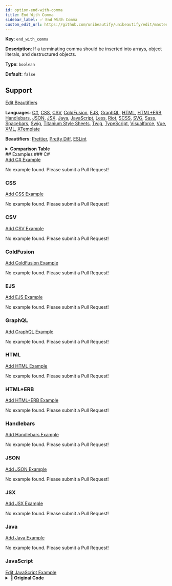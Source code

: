 ```yaml
---
id: option-end-with-comma
title: End With Comma
sidebar_label: ✅ End With Comma
custom_edit_url: https://github.com/unibeautify/unibeautify/edit/master/src/options.ts
---
```

**Key**: `end_with_comma`

**Description**: If a terminating comma should be inserted into arrays, object literals, and destructured objects.

**Type**: `boolean`

**Default**: `false`

## Support
<div><a class="edit-page-link button" href="https://github.com/unibeautify/website/edit/master/docs/../scripts/generate-docs/beautifiers.ts" target="_blank">Edit Beautifiers</a></div>

**Languages**: [C#](/docs/language-csharp.html), [CSS](/docs/language-css.html), [CSV](/docs/language-csv.html), [ColdFusion](/docs/language-coldfusion.html), [EJS](/docs/language-ejs.html), [GraphQL](/docs/language-graphql.html), [HTML](/docs/language-html.html), [HTML+ERB](/docs/language-html-erb.html), [Handlebars](/docs/language-handlebars.html), [JSON](/docs/language-json.html), [JSX](/docs/language-jsx.html), [Java](/docs/language-java.html), [JavaScript](/docs/language-javascript.html), [Less](/docs/language-less.html), [Riot](/docs/language-riot.html), [SCSS](/docs/language-scss.html), [SVG](/docs/language-svg.html), [Sass](/docs/language-sass.html), [Spacebars](/docs/language-spacebars.html), [Swig](/docs/language-swig.html), [Titanium Style Sheets](/docs/language-titanium-style-sheets.html), [Twig](/docs/language-twig.html), [TypeScript](/docs/language-typescript.html), [Visualforce](/docs/language-visualforce.html), [Vue](/docs/language-vue.html), [XML](/docs/language-xml.html), [XTemplate](/docs/language-xtemplate.html)

**Beautifiers**: [Prettier](/docs/beautifier-prettier.html), [Pretty Diff](/docs/beautifier-pretty-diff.html), [ESLint](/docs/beautifier-eslint.html)

<details><summary><strong>Comparison Table</strong></summary>
| Language | [Prettier](/docs/beautifier-prettier.html) | [Pretty Diff](/docs/beautifier-pretty-diff.html) | [ESLint](/docs/beautifier-eslint.html) |
| --- | --- | --- | --- |
| [C#](/docs/language-csharp.html) | &#10060; | &#9989; | &#10060; |
| [CSS](/docs/language-css.html) | &#9989; | &#9989; | &#10060; |
| [CSV](/docs/language-csv.html) | &#10060; | &#9989; | &#10060; |
| [ColdFusion](/docs/language-coldfusion.html) | &#10060; | &#9989; | &#10060; |
| [EJS](/docs/language-ejs.html) | &#10060; | &#9989; | &#10060; |
| [GraphQL](/docs/language-graphql.html) | &#9989; | &#10060; | &#10060; |
| [HTML](/docs/language-html.html) | &#10060; | &#9989; | &#10060; |
| [HTML+ERB](/docs/language-html-erb.html) | &#10060; | &#9989; | &#10060; |
| [Handlebars](/docs/language-handlebars.html) | &#10060; | &#9989; | &#10060; |
| [JSON](/docs/language-json.html) | &#9989; | &#9989; | &#10060; |
| [JSX](/docs/language-jsx.html) | &#9989; | &#9989; | &#9989; |
| [Java](/docs/language-java.html) | &#10060; | &#9989; | &#10060; |
| [JavaScript](/docs/language-javascript.html) | &#9989; | &#9989; | &#9989; |
| [Less](/docs/language-less.html) | &#9989; | &#9989; | &#10060; |
| [Riot](/docs/language-riot.html) | &#10060; | &#9989; | &#10060; |
| [SCSS](/docs/language-scss.html) | &#9989; | &#9989; | &#10060; |
| [SVG](/docs/language-svg.html) | &#10060; | &#9989; | &#10060; |
| [Sass](/docs/language-sass.html) | &#10060; | &#9989; | &#10060; |
| [Spacebars](/docs/language-spacebars.html) | &#10060; | &#9989; | &#10060; |
| [Swig](/docs/language-swig.html) | &#10060; | &#9989; | &#10060; |
| [Titanium Style Sheets](/docs/language-titanium-style-sheets.html) | &#10060; | &#9989; | &#10060; |
| [Twig](/docs/language-twig.html) | &#10060; | &#9989; | &#10060; |
| [TypeScript](/docs/language-typescript.html) | &#9989; | &#9989; | &#10060; |
| [Visualforce](/docs/language-visualforce.html) | &#10060; | &#9989; | &#10060; |
| [Vue](/docs/language-vue.html) | &#9989; | &#10060; | &#10060; |
| [XML](/docs/language-xml.html) | &#10060; | &#9989; | &#10060; |
| [XTemplate](/docs/language-xtemplate.html) | &#10060; | &#9989; | &#10060; |
</details>
## Examples
### C#
<div><a class="edit-page-link button" href="https://github.com/unibeautify/website/new/master/docs/../examples/C%23/new?filename=end_with_comma.txt&value=Type%20Example%20Here" target="_blank">Add C# Example</a></div>

No example found. Please submit a Pull Request!
### CSS
<div><a class="edit-page-link button" href="https://github.com/unibeautify/website/new/master/docs/../examples/CSS/new?filename=end_with_comma.txt&value=Type%20Example%20Here" target="_blank">Add CSS Example</a></div>

No example found. Please submit a Pull Request!
### CSV
<div><a class="edit-page-link button" href="https://github.com/unibeautify/website/new/master/docs/../examples/CSV/new?filename=end_with_comma.txt&value=Type%20Example%20Here" target="_blank">Add CSV Example</a></div>

No example found. Please submit a Pull Request!
### ColdFusion
<div><a class="edit-page-link button" href="https://github.com/unibeautify/website/new/master/docs/../examples/ColdFusion/new?filename=end_with_comma.txt&value=Type%20Example%20Here" target="_blank">Add ColdFusion Example</a></div>

No example found. Please submit a Pull Request!
### EJS
<div><a class="edit-page-link button" href="https://github.com/unibeautify/website/new/master/docs/../examples/EJS/new?filename=end_with_comma.txt&value=Type%20Example%20Here" target="_blank">Add EJS Example</a></div>

No example found. Please submit a Pull Request!
### GraphQL
<div><a class="edit-page-link button" href="https://github.com/unibeautify/website/new/master/docs/../examples/GraphQL/new?filename=end_with_comma.txt&value=Type%20Example%20Here" target="_blank">Add GraphQL Example</a></div>

No example found. Please submit a Pull Request!
### HTML
<div><a class="edit-page-link button" href="https://github.com/unibeautify/website/new/master/docs/../examples/HTML/new?filename=end_with_comma.txt&value=Type%20Example%20Here" target="_blank">Add HTML Example</a></div>

No example found. Please submit a Pull Request!
### HTML+ERB
<div><a class="edit-page-link button" href="https://github.com/unibeautify/website/new/master/docs/../examples/HTML%2BERB/new?filename=end_with_comma.txt&value=Type%20Example%20Here" target="_blank">Add HTML+ERB Example</a></div>

No example found. Please submit a Pull Request!
### Handlebars
<div><a class="edit-page-link button" href="https://github.com/unibeautify/website/new/master/docs/../examples/Handlebars/new?filename=end_with_comma.txt&value=Type%20Example%20Here" target="_blank">Add Handlebars Example</a></div>

No example found. Please submit a Pull Request!
### JSON
<div><a class="edit-page-link button" href="https://github.com/unibeautify/website/new/master/docs/../examples/JSON/new?filename=end_with_comma.txt&value=Type%20Example%20Here" target="_blank">Add JSON Example</a></div>

No example found. Please submit a Pull Request!
### JSX
<div><a class="edit-page-link button" href="https://github.com/unibeautify/website/new/master/docs/../examples/JSX/new?filename=end_with_comma.txt&value=Type%20Example%20Here" target="_blank">Add JSX Example</a></div>

No example found. Please submit a Pull Request!
### Java
<div><a class="edit-page-link button" href="https://github.com/unibeautify/website/new/master/docs/../examples/Java/new?filename=end_with_comma.txt&value=Type%20Example%20Here" target="_blank">Add Java Example</a></div>

No example found. Please submit a Pull Request!
### JavaScript
<div><a class="edit-page-link button" href="https://github.com/unibeautify/website/edit/master/docs/../examples/JavaScript/end_with_comma.txt" target="_blank">Edit JavaScript Example</a></div>

<details><summary><strong>🚧 Original Code</strong></summary>
```JavaScript
var foo = {
    bar: "baz",
    qux: "quux",
};

var bar = {
    bar: "baz",
    qux: "quux"
};
```
</details>
<details><summary><strong>🔧 `true`</strong></summary>
Using [Prettier](/docs/beautifier-prettier.html) beautifier:
```JavaScript
var foo = {
  bar: "baz",
  qux: "quux",
};

var bar = {
  bar: "baz",
  qux: "quux",
};

```
<details><summary>Configuration</summary>
A `.unibeautify.json` file would look like the following:
```json
{
  "JavaScript": {
    "indent_size": 2,
    "indent_char": " ",
    "end_with_comma": true
  }
}
```
</details>
<details><summary>Difference from original</summary>
```diff
Index: true
===================================================================
--- true	Original
+++ true	Beautified
@@ -1,9 +1,9 @@
 var␣foo␣=␣{␊
-␣␣␣␣bar:␣"baz",␊
-␣␣␣␣qux:␣"quux",␊
+␣␣bar:␣"baz",␊
+␣␣qux:␣"quux",␊
 };␊
 ␊
 var␣bar␣=␣{␊
-␣␣␣␣bar:␣"baz",␊
\ No newline at end of file
-␣␣␣␣qux:␣"quux"␊
-};
+␣␣bar:␣"baz",␊
+␣␣qux:␣"quux",␊
+};␊

```
</details>
</details>
<details><summary><strong>🔧 `false`</strong></summary>
Using [Prettier](/docs/beautifier-prettier.html) beautifier:
```JavaScript
var foo = {
  bar: "baz",
  qux: "quux"
};

var bar = {
  bar: "baz",
  qux: "quux"
};

```
<details><summary>Configuration</summary>
A `.unibeautify.json` file would look like the following:
```json
{
  "JavaScript": {
    "indent_size": 2,
    "indent_char": " ",
    "end_with_comma": false
  }
}
```
</details>
<details><summary>Difference from original</summary>
```diff
Index: false
===================================================================
--- false	Original
+++ false	Beautified
@@ -1,9 +1,9 @@
 var␣foo␣=␣{␊
-␣␣␣␣bar:␣"baz",␊
-␣␣␣␣qux:␣"quux",␊
+␣␣bar:␣"baz",␊
+␣␣qux:␣"quux"␊
 };␊
 ␊
 var␣bar␣=␣{␊
-␣␣␣␣bar:␣"baz",␊
\ No newline at end of file
-␣␣␣␣qux:␣"quux"␊
-};
+␣␣bar:␣"baz",␊
+␣␣qux:␣"quux"␊
+};␊

```
</details>
</details>
### Less
<div><a class="edit-page-link button" href="https://github.com/unibeautify/website/new/master/docs/../examples/Less/new?filename=end_with_comma.txt&value=Type%20Example%20Here" target="_blank">Add Less Example</a></div>

No example found. Please submit a Pull Request!
### Riot
<div><a class="edit-page-link button" href="https://github.com/unibeautify/website/new/master/docs/../examples/Riot/new?filename=end_with_comma.txt&value=Type%20Example%20Here" target="_blank">Add Riot Example</a></div>

No example found. Please submit a Pull Request!
### SCSS
<div><a class="edit-page-link button" href="https://github.com/unibeautify/website/new/master/docs/../examples/SCSS/new?filename=end_with_comma.txt&value=Type%20Example%20Here" target="_blank">Add SCSS Example</a></div>

No example found. Please submit a Pull Request!
### SVG
<div><a class="edit-page-link button" href="https://github.com/unibeautify/website/new/master/docs/../examples/SVG/new?filename=end_with_comma.txt&value=Type%20Example%20Here" target="_blank">Add SVG Example</a></div>

No example found. Please submit a Pull Request!
### Sass
<div><a class="edit-page-link button" href="https://github.com/unibeautify/website/new/master/docs/../examples/Sass/new?filename=end_with_comma.txt&value=Type%20Example%20Here" target="_blank">Add Sass Example</a></div>

No example found. Please submit a Pull Request!
### Spacebars
<div><a class="edit-page-link button" href="https://github.com/unibeautify/website/new/master/docs/../examples/Spacebars/new?filename=end_with_comma.txt&value=Type%20Example%20Here" target="_blank">Add Spacebars Example</a></div>

No example found. Please submit a Pull Request!
### Swig
<div><a class="edit-page-link button" href="https://github.com/unibeautify/website/new/master/docs/../examples/Swig/new?filename=end_with_comma.txt&value=Type%20Example%20Here" target="_blank">Add Swig Example</a></div>

No example found. Please submit a Pull Request!
### Titanium Style Sheets
<div><a class="edit-page-link button" href="https://github.com/unibeautify/website/new/master/docs/../examples/Titanium%20Style%20Sheets/new?filename=end_with_comma.txt&value=Type%20Example%20Here" target="_blank">Add Titanium Style Sheets Example</a></div>

No example found. Please submit a Pull Request!
### Twig
<div><a class="edit-page-link button" href="https://github.com/unibeautify/website/new/master/docs/../examples/Twig/new?filename=end_with_comma.txt&value=Type%20Example%20Here" target="_blank">Add Twig Example</a></div>

No example found. Please submit a Pull Request!
### TypeScript
<div><a class="edit-page-link button" href="https://github.com/unibeautify/website/new/master/docs/../examples/TypeScript/new?filename=end_with_comma.txt&value=Type%20Example%20Here" target="_blank">Add TypeScript Example</a></div>

No example found. Please submit a Pull Request!
### Visualforce
<div><a class="edit-page-link button" href="https://github.com/unibeautify/website/new/master/docs/../examples/Visualforce/new?filename=end_with_comma.txt&value=Type%20Example%20Here" target="_blank">Add Visualforce Example</a></div>

No example found. Please submit a Pull Request!
### Vue
<div><a class="edit-page-link button" href="https://github.com/unibeautify/website/new/master/docs/../examples/Vue/new?filename=end_with_comma.txt&value=Type%20Example%20Here" target="_blank">Add Vue Example</a></div>

No example found. Please submit a Pull Request!
### XML
<div><a class="edit-page-link button" href="https://github.com/unibeautify/website/new/master/docs/../examples/XML/new?filename=end_with_comma.txt&value=Type%20Example%20Here" target="_blank">Add XML Example</a></div>

No example found. Please submit a Pull Request!
### XTemplate
<div><a class="edit-page-link button" href="https://github.com/unibeautify/website/new/master/docs/../examples/XTemplate/new?filename=end_with_comma.txt&value=Type%20Example%20Here" target="_blank">Add XTemplate Example</a></div>

No example found. Please submit a Pull Request!